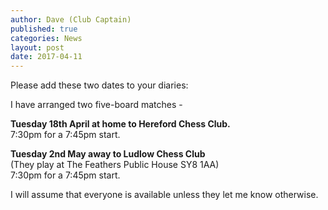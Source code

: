```yaml
---
author: Dave (Club Captain)
published: true
categories: News
layout: post
date: 2017-04-11
---
```


Please add these two dates to your diaries:

I have arranged two five-board matches - 

**Tuesday 18th April at home to Hereford Chess Club.**  
7:30pm for a 7:45pm start.


**Tuesday 2nd May away to Ludlow Chess Club**  
(They play at The Feathers Public House SY8 1AA)  
7:30pm for a 7:45pm start.

I will assume that everyone is available unless they let me know otherwise.
